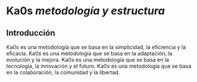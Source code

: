 # Ka0s *metodología y estructura*

## Introducción

Ka0s es una metodología que se basa en la simplicidad, la eficiencia y la eficacia. Ka0s es una metodología que se basa en la adaptación, la evolución y la mejora. Ka0s es una metodología que se basa en la tecnología, la innovación y el futuro. Ka0s es una metodología que se basa en la colaboración, la comunidad y la libertad.


